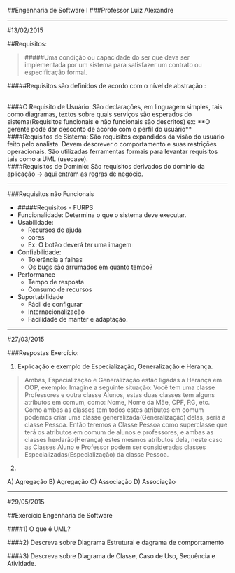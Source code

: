 ##Engenharia de Software I
###Professor Luiz Alexandre

------------------------------------------------
#13/02/2015


##Requisitos:
>#####Uma condição ou capacidade do ser que deva ser implementada por um sistema para satisfazer um contrato ou especificação formal.


#####Requisitos são definidos de acordo com o nível de abstração :

<br>
####O Requisito de Usuário:
São declarações, em linguagem simples, tais como diagramas, textos sobre quais serviços são esperados do sistema(Requisitos funcionais e não funcionais são descritos) ex:
**O gerente pode dar desconto de acordo com o perfil do usuário**

<br>
####Requisitos de Sistema:
São requisitos expandidos da visão do usuário feito pelo analista. Devem descrever o comportamento e suas restrições operacionais. São utilizadas ferramentas formais para levantar requisitos tais como a UML (usecase).

<br>
####Requisitos de Domínio:
São requisitos derivados do domínio da aplicação -> aqui entram as regras de negócio.

<br>

------------------------------
###Requisitos não Funcionais

- #####Requisitos - FURPS
 - Funcionalidade: Determina o que o sistema deve executar.
 - Usabilidade: 
   - Recursos de ajuda 
   - cores
   - Ex: O botão deverá ter uma imagem
 - Confiabilidade: 
   - Tolerância a falhas
   - Os bugs são arrumados em quanto tempo?
 - Performance
   - Tempo de resposta
   - Consumo de recursos
 - Suportabilidade
   - Fácil de configurar
   - Internacionalização
   - Facilidade de manter e adaptação. 

 

 ----------------------------------------------------------
 #27/03/2015


 ###Respostas Exercício:

 1) Explicação e exemplo de Especialização, Generalização e Herança.
>Ambas, Especialização e Generalização estão ligadas a Herança em OOP, exemplo:
Imagine a seguinte situação: Você tem uma classe Professores e outra classe Alunos, estas duas classes tem alguns atributos em comum, como: Nome, Nome da Mãe, CPF, RG, etc. Como ambas as classes tem todos estes atributos em comum podemos criar uma classe generalizada(Generalização) delas, seria a classe Pessoa.
Então teremos a Classe Pessoa como superclasse que terá os atributos em comum de alunos e professores, e ambas as classes herdarão(Herança) estes mesmos atributos dela, neste caso as Classes Aluno e Professor podem ser consideradas classes Especializadas(Especialização) da classe Pessoa.

2)
A) Agregação
B) Agregação
C) Associação
D) Associação


 ----------------------------------------------------------
 #29/05/2015

##Exercício Engenharia de Software

####1) O que é UML?

####2) Descreva sobre Diagrama Estrutural e dagrama de comportamento

####3) Descreva sobre Diagrama de Classe, Caso de Uso, Sequência e Atividade.